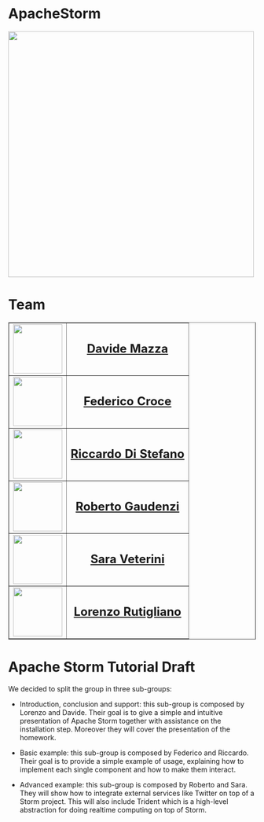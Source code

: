 # ApacheStorm
<img src="http://static1.1.sqspcdn.com/static/f/621062/25513536/1412395455367/storm_logo.png?token=NslSNQIsrb2LkaJn0%2FYPoUHITfI%3D" width="500" heigth="500" /><br>

# Team <br/>

<table width="600" border="1">
  <tbody>
    <tr>
      <td><center>
        <img src="https://media.licdn.com/mpr/mpr/shrinknp_400_400/AAEAAQAAAAAAAAQEAAAAJGM0YWQ1MWE4LTkxOWQtNDVjNC1hYTdkLTc4YWI4MzM4ZWJhNw.jpg" width="100" height="100"  alt=""/></center></td>
      <td><br /><font color="#000000" size="+2"><b><center><a href="https://it.linkedin.com/in/davide-mazza-33a9b291">Davide Mazza</a></center> </b></font><br /></td>
    </tr>
    <tr>
      <td><center><img src="http://www.teamgenerator.it/personale/immagini/federico.jpg" width="100" height="100" alt=""/></center></td>
      <td><br /><font color="#000000" size="+2"><b><center> <a href="">Federico Croce</a></center> </b></font><br /></td>
    </tr>
    <tr>
    <td><center><img src="https://scontent-mxp1-1.xx.fbcdn.net/v/t1.0-1/c0.0.160.160/p160x160/14717107_10210786931333411_6622962866988658674_n.jpg?oh=fc18604fb3f873f7d4ccdbfe46100932&oe=58F32B5C" width="100" height="100" alt=""/></center></td>
      <td><br /><font color="#000000" size="+2"><b><center> <a href="">Riccardo Di Stefano</a></center> </b></font><br /></td>
    </tr>
    <tr>
      <td><center><img src="https://media.licdn.com/mpr/mpr/shrinknp_400_400/AAEAAQAAAAAAAAZEAAAAJDc3YjFkY2RlLTE2NWMtNDBjMy04YmRkLTVjNmQ1MmRmZmFhOA.jpg" width="100" height="100" alt=""/></center></td>
      <td><br /><font color="#000000" size="+2"><b><center> <a href="https://it.linkedin.com/in/roberto-gaudenzi-4b0422116">Roberto Gaudenzi</a></center> </b></font><br /></td>
    </tr>
    <tr>
    <td><center><img src="https://media.licdn.com/media/AAEAAQAAAAAAAAYwAAAAJDZkODUxMDM1LWY3ZTEtNDRlMC1hNjBjLWUzMzZiODE0MGY3Nw.jpg" width="100" height="100" alt=""/></center></td>
    <td><br /><font color="#000000" size="+2"><b><center> <a href="https://it.linkedin.com/in/sara-veterini-667684116">Sara Veterini</a></center> </b></font><br /></td>
    </tr>
    <tr>
     <td><center><img src="http://www.teamgenerator.it/personale/immagini/lorenzo.jpg" width="100" height="100" alt=""/></center></td>
      <td><br /><font color="#000000" size="+2"><b><center> <a href="">Lorenzo Rutigliano</a></center> </b></font><br /></td>
    </tr>
  </tbody>
</table>


# Apache Storm Tutorial Draft

We decided to split the group in three sub-groups:

- Introduction, conclusion and support:
this sub-group is composed by Lorenzo and Davide. Their goal is to give a simple and intuitive presentation of Apache Storm together with assistance on the installation step. Moreover they will cover the presentation of the homework.

- Basic example:
this sub-group is composed by Federico and Riccardo. Their goal is to provide a simple example of usage, explaining how to implement each single component and how to make them interact.

- Advanced example:
this sub-group is composed by Roberto and Sara. They will show how to integrate external services like Twitter on top of a Storm project. This will also include Trident which is a high-level abstraction for doing realtime computing on top of Storm.

